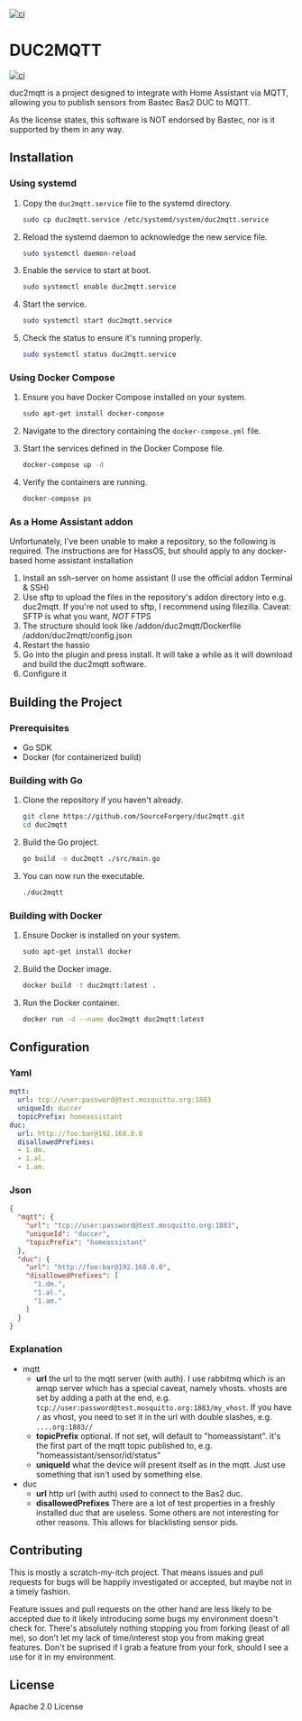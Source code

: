 [![ci](https://github.com/SourceForgery/duc2mqtt/actions/workflows/ci.yml/badge.svg)](https://github.com/SourceForgery/duc2mqtt/actions/workflows/ci.yml)


# DUC2MQTT

[![ci](https://github.com/SourceForgery/duc2mqtt/actions/workflows/ci.yml/badge.svg)](https://github.com/SourceForgery/duc2mqtt/actions/workflows/ci.yml)

duc2mqtt is a project designed to integrate with Home Assistant via MQTT, allowing you to publish sensors from Bastec Bas2 DUC to MQTT.

As the license states, this software is NOT endorsed by Bastec, nor is it supported by them in any way. 

## Installation

### Using systemd

1. Copy the `duc2mqtt.service` file to the systemd directory.
    ```sh
    sudo cp duc2mqtt.service /etc/systemd/system/duc2mqtt.service
    ```

2. Reload the systemd daemon to acknowledge the new service file.
    ```sh
    sudo systemctl daemon-reload
    ```

3. Enable the service to start at boot.
    ```sh
    sudo systemctl enable duc2mqtt.service
    ```

4. Start the service.
    ```sh
    sudo systemctl start duc2mqtt.service
    ```

5. Check the status to ensure it's running properly.
    ```sh
    sudo systemctl status duc2mqtt.service
    ```

### Using Docker Compose

1. Ensure you have Docker Compose installed on your system.
    ```sh
    sudo apt-get install docker-compose
    ```

2. Navigate to the directory containing the `docker-compose.yml` file.

3. Start the services defined in the Docker Compose file.
    ```sh
    docker-compose up -d
    ```

4. Verify the containers are running.
    ```sh
    docker-compose ps
    ```
   
### As a Home Assistant addon

Unfortunately, I've been unable to make a repository, so the following is required.
The instructions are for HassOS, but should apply to any docker-based home assistant installation

1. Install an ssh-server on home assistant (I use the official addon Terminal & SSH)
2. Use sftp to upload the files in the repository's addon directory into e.g. duc2mqtt.
   If you're not used to sftp, I recommend using filezilla. Caveat: SFTP is what you want, _NOT_ FTPS
3. The structure should look like
   /addon/duc2mqtt/Dockerfile
   /addon/duc2mqtt/config.json
4. Restart the hassio
5. Go into the plugin and press install. It will take a while as it will download
   and build the duc2mqtt software.
6. Configure it

## Building the Project

### Prerequisites

- Go SDK
- Docker (for containerized build)

### Building with Go

1. Clone the repository if you haven't already.
    ```sh
    git clone https://github.com/SourceForgery/duc2mqtt.git
    cd duc2mqtt
    ```

2. Build the Go project.
    ```sh
    go build -o duc2mqtt ./src/main.go
    ```

3. You can now run the executable.
    ```sh
    ./duc2mqtt
    ```

### Building with Docker

1. Ensure Docker is installed on your system.
    ```sh
    sudo apt-get install docker
    ```

2. Build the Docker image.
    ```sh
    docker build -t duc2mqtt:latest .
    ```

3. Run the Docker container.
    ```sh
    docker run -d --name duc2mqtt duc2mqtt:latest
    ```

## Configuration

### Yaml
```yaml
mqtt:
  url: tcp://user:password@test.mosquitto.org:1883
  uniqueId: duccer
  topicPrefix: homeassistant
duc:
  url: http://foo:bar@192.168.0.0
  disallowedPrefixes:
  - 1.dm.
  - 1.al.
  - 1.am.
```

### Json
```json
{
  "mqtt": {
    "url": "tcp://user:password@test.mosquitto.org:1883",
    "uniqueId": "duccer",
    "topicPrefix": "homeassistant"
  },
  "duc": {
    "url": "http://foo:bar@192.168.0.0",
    "disallowedPrefixes": [
      "1.dm.",
      "1.al.",
      "1.am."
    ]
  }
}
```

### Explanation

* mqtt
  * **url** the url to the mqtt server (with auth). I use rabbitmq which is an amqp server which has a special caveat,
    namely vhosts. vhosts are set by adding a path at the end, e.g.
   `tcp://user:password@test.mosquitto.org:1883/my_vhost`. If you
     have `/` as vhost, you need to set it in the url with double slashes, e.g. `....org:1883//`
  * **topicPrefix** optional. If not set, will default to "homeassistant". it's the first part
    of the mqtt topic published to, e.g. "homeassistant/sensor/id/status"
  * **uniqueId** what the device will present itself as in the mqtt. Just use something that isn't used by something else.
* duc
  * **url** http url (with auth) used to connect to the Bas2 duc. 
  * **disallowedPrefixes** There are a lot of test properties in a freshly installed duc that are
    useless. Some others are not interesting for other reasons. This allows for blacklisting
    sensor pids.


## Contributing

This is mostly a scratch-my-itch project. That means issues and pull requests for bugs will be happily investigated
or accepted, but maybe not in a timely fashion. 

Feature issues and pull requests on the other hand are less likely to be accepted due to it likely introducing some
bugs my environment doesn't check for. There's absolutely nothing stopping you from forking (least of all me),
so don't let my lack of time/interest stop you from making great features. Don't be suprised if I grab a feature
from your fork, should I see a use for it in my environment.

## License

Apache 2.0 License